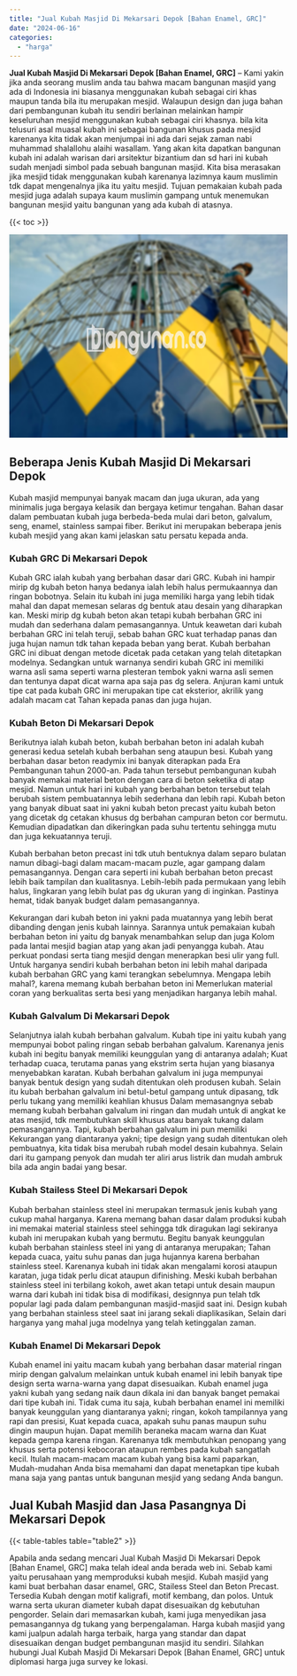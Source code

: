 ```yaml
---
title: "Jual Kubah Masjid Di Mekarsari Depok [Bahan Enamel, GRC]"
date: "2024-06-16"
categories: 
  - "harga"
---
```


**Jual Kubah Masjid Di Mekarsari Depok \[Bahan Enamel, GRC\]** – Kami yakin jika anda seorang muslim anda tau bahwa macam bangunan masjid yang ada di Indonesia ini biasanya menggunakan kubah sebagai ciri khas maupun tanda bila itu merupakan mesjid. Walaupun design dan juga bahan dari pembangunan kubah itu sendiri berlainan melainkan hampir keseluruhan mesjid menggunakan kubah sebagai ciri khasnya. bila kita telusuri asal muasal kubah ini sebagai bangunan khusus pada mesjid karenanya kita tidak akan menjumpai ini ada dari sejak zaman nabi muhammad shalallohu alaihi wasallam. Yang akan kita dapatkan bangunan kubah ini adalah warisan dari arsitektur bizantium dan sd hari ini kubah sudah menjadi simbol pada sebuah bangunan masjid. Kita bisa merasakan jika mesjid tidak menggunakan kubah karenanya lazimnya kaum muslimin tdk dapat mengenalnya jika itu yaitu mesjid. Tujuan pemakaian kubah pada mesjid juga adalah supaya kaum muslimin gampang untuk menemukan bangunan mesjid yaitu bangunan yang ada kubah di atasnya.

{{< toc >}}

![Jual Kubah Masjid Di Mekarsari Depok [Bahan Enamel, GRC]](/images/jual-kubah-masjid-33.png)

## Beberapa Jenis Kubah Masjid Di Mekarsari Depok

Kubah masjid mempunyai banyak macam dan juga ukuran, ada yang minimalis juga bergaya kelasik dan bergaya ketimur tengahan. Bahan dasar dalam pembuatan kubah juga berbeda-beda mulai dari beton, galvalum, seng, enamel, stainless sampai fiber. Berikut ini merupakan beberapa jenis kubah mesjid yang akan kami jelaskan satu persatu kepada anda.

### Kubah GRC Di Mekarsari Depok

Kubah GRC ialah kubah yang berbahan dasar dari GRC. Kubah ini hampir mirip dg kubah beton hanya bedanya ialah lebih halus permukaannya dan ringan bobotnya. Selain itu kubah ini juga memiliki harga yang lebih tidak mahal dan dapat memesan selaras dg bentuk atau desain yang diharapkan kan. Meski mirip dg kubah beton akan tetapi kubah berbahan GRC ini mudah dan sederhana dalam pemasangannya. Untuk keawetan dari kubah berbahan GRC ini telah teruji, sebab bahan GRC kuat terhadap panas dan juga hujan namun tdk tahan kepada beban yang berat. Kubah berbahan GRC ini dibuat dengan metode dicetak pada cetakan yang telah ditetapkan modelnya. Sedangkan untuk warnanya sendiri kubah GRC ini memiliki warna asli sama seperti warna plesteran tembok yakni warna asli semen dan tentunya dapat dicat warna apa saja pas dg selera. Anjuran kami untuk tipe cat pada kubah GRC ini merupakan tipe cat eksterior, akrilik yang adalah macam cat Tahan kepada panas dan juga hujan.

### Kubah Beton Di Mekarsari Depok

Berikutnya ialah kubah beton, kubah berbahan beton ini adalah kubah generasi kedua setelah kubah berbahan seng ataupun besi. Kubah yang berbahan dasar beton readymix ini banyak diterapkan pada Era Pembangunan tahun 2000-an. Pada tahun tersebut pembangunan kubah banyak memakai material beton dengan cara di beton seketika di atap mesjid. Namun untuk hari ini kubah yang berbahan beton tersebut telah berubah sistem pembuatannya lebih sederhana dan lebih rapi. Kubah beton yang banyak dibuat saat ini yakni kubah beton precast yaitu kubah beton yang dicetak dg cetakan khusus dg berbahan campuran beton cor bermutu. Kemudian dipadatkan dan dikeringkan pada suhu tertentu sehingga mutu dan juga kekuatannya teruji.

Kubah berbahan beton precast ini tdk utuh bentuknya dalam separo bulatan namun dibagi-bagi dalam macam-macam puzle, agar gampang dalam pemasangannya. Dengan cara seperti ini kubah berbahan beton precast lebih baik tampilan dan kualitasnya. Lebih-lebih pada permukaan yang lebih halus, lingkaran yang lebih bulat pas dg ukuran yang di inginkan. Pastinya hemat, tidak banyak budget dalam pemasangannya.

Kekurangan dari kubah beton ini yakni pada muatannya yang lebih berat dibanding dengan jenis kubah lainnya. Sarannya untuk pemakaian kubah berbahan beton ini yaitu dg banyak menambahkan selup dan juga Kolom pada lantai mesjid bagian atap yang akan jadi penyangga kubah. Atau perkuat pondasi serta tiang mesjid dengan menerapkan besi ulir yang full. Untuk harganya sendiri kubah berbahan beton ini lebih mahal daripada kubah berbahan GRC yang kami terangkan sebelumnya. Mengapa lebih mahal?, karena memang kubah berbahan beton ini Memerlukan material coran yang berkualitas serta besi yang menjadikan harganya lebih mahal.

### Kubah Galvalum Di Mekarsari Depok

Selanjutnya ialah kubah berbahan galvalum. Kubah tipe ini yaitu kubah yang mempunyai bobot paling ringan sebab berbahan galvalum. Karenanya jenis kubah ini begitu banyak memiliki keunggulan yang di antaranya adalah; Kuat terhadap cuaca, terutama panas yang ekstrim serta hujan yang biasanya menyebabkan karatan. Kubah berbahan galvalum ini juga mempunyai banyak bentuk design yang sudah ditentukan oleh produsen kubah. Selain itu kubah berbahan galvalum ini betul-betul gampang untuk dipasang, tdk perlu tukang yang memiliki keahlian khusus Dalam memasangnya sebab memang kubah berbahan galvalum ini ringan dan mudah untuk di angkat ke atas mesjid, tdk membutuhkan skill khusus atau banyak tukang dalam pemasangannya. Tapi, kubah berbahan galvalum ini pun memiliki Kekurangan yang diantaranya yakni; tipe design yang sudah ditentukan oleh pembuatnya, kita tidak bisa merubah rubah model desain kubahnya. Selain dari itu gampang penyok dan mudah ter aliri arus listrik dan mudah ambruk bila ada angin badai yang besar.

### Kubah Stailess Steel Di Mekarsari Depok

Kubah berbahan stainless steel ini merupakan termasuk jenis kubah yang cukup mahal harganya. Karena memang bahan dasar dalam produksi kubah ini memakai material stainless steel sehingga tdk diragukan lagi sekiranya kubah ini merupakan kubah yang bermutu. Begitu banyak keunggulan kubah berbahan stainless steel ini yang di antaranya merupakan; Tahan kepada cuaca, yaitu suhu panas dan juga hujannya karena berbahan stainless steel. Karenanya kubah ini tidak akan mengalami korosi ataupun karatan, juga tidak perlu dicat ataupun difinishing. Meski kubah berbahan stainless steel ini terbilang kokoh, awet akan tetapi untuk desain maupun warna dari kubah ini tidak bisa di modifikasi, designnya pun telah tdk popular lagi pada dalam pembangunan masjid-masjid saat ini. Design kubah yang berbahan stainless steel saat ini jarang sekali diaplikasikan, Selain dari harganya yang mahal juga modelnya yang telah ketinggalan zaman.

### Kubah Enamel Di Mekarsari Depok

Kubah enamel ini yaitu macam kubah yang berbahan dasar material ringan mirip dengan galvalum melainkan untuk kubah enamel ini lebih banyak tipe design serta warna-warna yang dapat disesuaikan. Kubah enamel juga yakni kubah yang sedang naik daun dikala ini dan banyak banget pemakai dari tipe kubah ini. Tidak cuma itu saja, kubah berbahan enamel ini memiliki banyak keunggulan yang diantaranya yakni; ringan, kokoh tampilannya yang rapi dan presisi, Kuat kepada cuaca, apakah suhu panas maupun suhu dingin maupun hujan. Dapat memilih beraneka macam warna dan Kuat kepada gempa karena ringan. Karenanya tdk membutuhkan penopang yang khusus serta potensi kebocoran ataupun rembes pada kubah sangatlah kecil. Itulah macam-macam macam kubah yang bisa kami paparkan, Mudah-mudahan Anda bisa memahami dan dapat menetapkan tipe kubah mana saja yang pantas untuk bangunan mesjid yang sedang Anda bangun.

## Jual Kubah Masjid dan Jasa Pasangnya Di Mekarsari Depok

{{< table-tables table="table2" >}}

Apabila anda sedang mencari Jual Kubah Masjid Di Mekarsari Depok \[Bahan Enamel, GRC\] maka telah ideal anda berada web ini. Sebab kami yaitu perusahaan yang memproduksi kubah mesjid. Kubah masjid yang kami buat berbahan dasar enamel, GRC, Stailess Steel dan Beton Precast. Tersedia Kubah dengan motif kaligrafi, motif kembang, dan polos. Untuk warna serta ukuran diameter kubah dapat disesuaikan dg kebutuhan pengorder. Selain dari memasarkan kubah, kami juga menyedikan jasa pemasangannya dg tukang yang berpengalaman. Harga kubah masjid yang kami jualpun adalah harga terbaik, harga yang standar dan dapat disesuaikan dengan budget pembangunan masjid itu sendiri. Silahkan hubungi Jual Kubah Masjid Di Mekarsari Depok \[Bahan Enamel, GRC\] untuk diplomasi harga juga survey ke lokasi.
